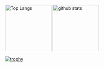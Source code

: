 <p align="left"> 
  <img alt="Top Langs" height="150px" src="https://github-readme-stats.vercel.app/api/top-langs/?username=yamazaki2357&layout=compact&show_icons=true&theme=onedark" />
  <img alt="github stats" height="150px" src="https://github-readme-stats.vercel.app/api?username=yamazaki2357&theme=onedark&show_icons=ture" />
</p>

[![trophy](https://github-profile-trophy.vercel.app/?username=yamazaki2357&theme=onedark&column=7
)](https://github.com/ryo-ma/github-profile-trophy)
<!--
**yamazaki2357/yamazaki2357** is a ✨ _special_ ✨ repository because its `README.md` (this file) appears on your GitHub profile.

Here are some ideas to get you started:

- 🔭 I’m currently working on ...
- 🌱 I’m currently learning ...
- 👯 I’m looking to collaborate on ...
- 🤔 I’m looking for help with ...
- 💬 Ask me about ...
- 📫 How to reach me: ...
- 😄 Pronouns: ...
- ⚡ Fun fact: ...
-->
